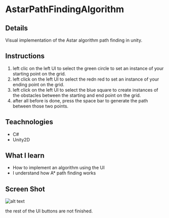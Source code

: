 # AstarPathFindingAlgorithm

## Details
Visual implementation of the Astar algorithm path finding in unity.

## Instructions
1. left clic on the left UI to select the green circle to set an instance of your starting point on the grid.
2. left click on the left UI to select the redn red to set an instance of your ending point on the grid.
3. left click on the left UI to select the blue square to create instances of the obstacles between the starting and end point on the grid.
4. after all before is done, press the space bar to generate the path between those two points.

## Teachnologies 
- C#
- Unity2D

## What I learn
- How to implement an algorithm using the UI
- I understand how A* path finding works

## Screen Shot
![alt text](https://github.com/GamezAr94/AstarPathFindingAlgorithm/blob/master/AstarPathFinding2D/Assets/Sprites/astar_pathfinding_result.png)

the rest of the UI buttons are not finished.
